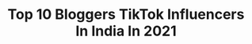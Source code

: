 ---
title: Top 10 Bloggers TikTok Influencers In India In 2021
description: >-
  Find top bloggers TikTok influencers in India in 2021. Most popular hashtags: #foryoupage #foryou #fyp #handwashchallenge.
platform: TikTok
hits: 93
text_top: Analyze the best TikTok accounts on inBeat.
text_bottom: Our platform aggregates 93 TikTok influencers like this in India for you to pitch.
profiles:
  - username: "mitalisharma0"
    fullname: >-
      Mitali Sharma
    bio: >-
      👑HTC 2017 ◾BLOGGER & INFLUENCER ◾Instagram =mitali6225official ◾Like,Share,Cmt
    location: "India"
    followers: 8184
    engagement: 3844
    commentsToLikes: 0.060470
    id: ckb9t6p10qvzs0j23h1etudd7
    verified: false
    hashtags: "#tiktokgood, #viralchallenge, #tiktokers, #video2020"
  - username: "prachimaulingker"
    fullname: >-
      Prachi Maulingker
    bio: >-
      Fashion, Beauty & Lifestyle blogger👗👡👜 Instagram 👉Prachi_maulingker
    location: "India"
    followers: 3742
    engagement: 1404
    commentsToLikes: 0.083413
    id: ck9ev0095g1dy0j78sh3zvlvg
    verified: false
    hashtags: "#viral, #switchmusic, #sharethecare, #champibeats"
  - username: "narkhedenikhil"
    fullname: >-
      Nikhil Narkhede
    bio: >-
      Entrepreneur 💼 | Marketing Consultant🕶 | Professional Blogger💻 | Gym goer 💪
    location: "India"
    followers: 2486
    engagement: 3761
    commentsToLikes: 0.041008
    id: ck9r5b044yuzi0j78b8jmb1s4
    verified: false
    hashtags: "#fun, #foryoupage, #marketing, #tiktok"
  - username: "rock38667433"
    fullname: >-
      ruban386674
    bio: >-
      Pudukkottai paiyan fashion blogger follow me in insta👇 INSTA ID:ruban.rock.589
    location: "India"
    followers: 303400
    engagement: 1482
    commentsToLikes: 0.016903
    id: ck9npgreiyv2t0j78aqglqw9t
    verified: false
    hashtags: "#rubanrock, #pudukkottai, #swag, #do"
  - username: "sriddhik"
    fullname: >-
      sriddhis_vibes
    bio: >-
      🌻 A life style Blogger, Influencer, creative buff IG sriddhis _vibes
    location: "India"
    followers: 11500
    engagement: 892
    commentsToLikes: 0.053551
    id: ckbq3cr4kpkah0j23gvy99ftr
    verified: false
    hashtags: "#foryoupage, #9pm, #handwashchallenge, #foryou"
  - username: "junnu.01"
    fullname: >-
      Mr. Junaid
    bio: >-
      Blogger 💻 | YouTuber 📹| Engineer 👨🔬 instagram @junnukitech Vlog Channel 👇
    location: "India"
    followers: 158800
    engagement: 1190
    commentsToLikes: 0.018748
    id: ck9m45dd3k5vi0j78g5sesgbp
    verified: false
    hashtags: "#pubg, #junnukiteam, #rip, #sad"
  - username: "queenkavisha"
    fullname: >-
      Kavishå Arora Tomar
    bio: >-
      makeup artist, hairstylist, actor, model,blogger. help me with the 💖
    location: "India"
    followers: 123100
    engagement: 836
    commentsToLikes: 0.041940
    id: ckb9qxrxyn1890j23mjhvbyqq
    verified: false
    hashtags: "#verifyme, #trend, #1millionaudition, #duet"
  - username: "sajedjagirdar007"
    fullname: >-
      Sajed jagirdar 
    bio: >-
      Actor/blogger /dancer 💪🏼Team hunter💪🏼 💪🏼Team jagirdar💪🏼 ❤️Aurangabadi❤️
    location: "India"
    followers: 66100
    engagement: 1344
    commentsToLikes: 0.029861
    id: ckad99lciclhs0i78pdkbaw2i
    verified: false
    hashtags: "#stayhome, #backbenchersonflipkart, #aurangabad, #jantacurfew"
  - username: "asgaralisayed"
    fullname: >-
      Asgar Ali Sayed
    bio: >-
      Blogger, Infulencer Here to help my fans Use #duetwithasgar #asgarfam for duets
    location: "India"
    followers: 115600
    engagement: 252
    commentsToLikes: 0.022343
    id: ck9rmdvos2g8m0j78np6urapu
    verified: true
    hashtags: ""
  - username: "achuzidukki143"
    fullname: >-
      Achuz
    bio: >-
      travelling blogger
    location: "India"
    followers: 11700
    engagement: 1283
    commentsToLikes: 0.003245
    id: ck8sefor7jirf0j78y8gqt3xr
    verified: false
    hashtags: "#1millionaudition, #idukkii, #kerala, #exlploring"
---